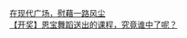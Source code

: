   
[在现代广场，慰藉一路风尘](http://www.dianyue.me/archives/900/wcmwjznygdjchvoo/)  
[【开奖】恩宝舞蹈送出的课程，究竟谁中了呢？](http://www.dianyue.me/archives/889/wpkpzdj4kwbfvbh4/)